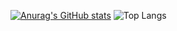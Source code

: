 [![Anurag's GitHub stats](https://github-readme-stats.vercel.app/api?username=Lupancham&show_icons=true&theme=transparent&title_color=5732C5&text_color=6E49DC&icon_color=9472FC&border_radius=25)](https://github.com/lupancham/Lupancham)
![Top Langs](https://github-readme-stats.vercel.app/api/top-langs/?username=Lupancham&size_weight=1&count_weight=1&theme=transparent&text_color=6E49DC&title_color=5732C5&border_radius=25)
